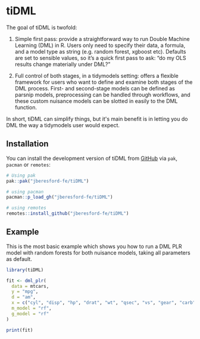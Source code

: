 <!-- badges: start -->
<!-- badges: end -->

# tiDML

The goal of tiDML is twofold:

1. Simple first pass: provide a straightforward way to run Double Machine Learning (DML) in R. Users only need to specify their data, a formula, and a model type as string (e.g. random forest, xgboost etc). Defaults are set to sensible values, so it’s a quick first pass to ask: “do my OLS results change materially under DML?”


2. Full control of both stages, in a tidymodels setting: offers a flexible framework for users who want to define and examine both stages of the DML process. First- and second-stage models can be defined as parsnip models, preprocessing can be handled through workflows, and these custom nuisance models can be slotted in easily to the DML function.


In short, tiDML can simplify things, but it's main benefit is in letting you do DML the way a tidymodels user would expect. 

## Installation

You can install the development version of tiDML from [GitHub](https://github.com/) via `pak`, `pacman` or `remotes`:

``` r
# Using pak
pak::pak("jberesford-fe/tiDML")

# using pacman
pacman::p_load_gh("jberesford-fe/tiDML")

# using remotes
remotes::install_github("jberesford-fe/tiDML")
```

## Example

This is the most basic example which shows you how to run a DML PLR model with random forests for both nuisance models, taking all parameters as default.

``` r
library(tiDML)

fit <- dml_plr(
  data = mtcars,
  y = "mpg",
  d = "am",
  x = c("cyl", "disp", "hp", "drat", "wt", "qsec", "vs", "gear", "carb"),
  m_model = "rf",
  g_model = "rf"
) 

print(fit)
```

